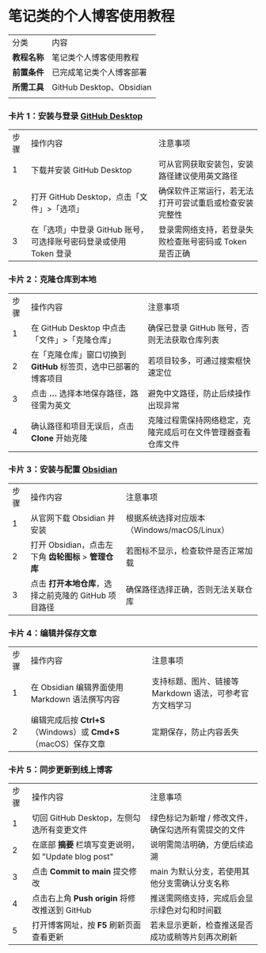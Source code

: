 # 笔记类的个人博客使用教程

|          |                         |
| -------- | ----------------------- |
| 分类       | 内容                      |
| **教程名称** | 笔记类个人博客使用教程             |
| **前置条件** | 已完成笔记类个人博客部署            |
| **所需工具** | GitHub Desktop、Obsidian |
|          |                         |

### 卡片 1：安装与登录 [GitHub Desktop](https://github.com/apps/desktop)

|     |                                          |                                 |
| --- | ---------------------------------------- | ------------------------------- |
| 步骤  | 操作内容                                     | 注意事项                            |
| 1   | 下载并安装 GitHub Desktop                     | 可从官网获取安装包，安装路径建议使用英文路径          |
| 2   | 打开 GitHub Desktop，点击「文件」>「选项」            | 确保软件正常运行，若无法打开可尝试重启或检查安装完整性     |
| 3   | 在「选项」中登录 GitHub 账号，可选择账号密码登录或使用 Token 登录 | 登录需网络支持，若登录失败检查账号密码或 Token 是否正确 |

### 卡片 2：克隆仓库到本地

|   |   |   |
|---|---|---|
|步骤|操作内容|注意事项|
|1|在 GitHub Desktop 中点击「文件」>「克隆仓库」|确保已登录 GitHub 账号，否则无法获取仓库列表|
|2|在「克隆仓库」窗口切换到 **GitHub** 标签页，选中已部署的博客项目|若项目较多，可通过搜索框快速定位|
|3|点击 **…** 选择本地保存路径，路径需为英文|避免中文路径，防止后续操作出现异常|
|4|确认路径和项目无误后，点击 **Clone** 开始克隆|克隆过程需保持网络稳定，克隆完成后可在文件管理器查看仓库文件|

### 卡片 3：安装与配置 [Obsidian](https://obsidian.md/)

|     |                                       |                                 |
| --- | ------------------------------------- | ------------------------------- |
| 步骤  | 操作内容                                  | 注意事项                            |
| 1   | 从官网下载 Obsidian 并安装                    | 根据系统选择对应版本（Windows/macOS/Linux） |
| 2   | 打开 Obsidian，点击左下角 **齿轮图标** > **管理仓库** | 若图标不显示，检查软件是否正常加载               |
| 3   | 点击 **打开本地仓库**，选择之前克隆的 GitHub 项目路径     | 确保路径选择正确，否则无法关联仓库               |

### 卡片 4：编辑并保存文章

|     |                                                  |                                   |
| --- | ------------------------------------------------ | --------------------------------- |
| 步骤  | 操作内容                                             | 注意事项                              |
| 1   | 在 Obsidian 编辑界面使用 Markdown 语法撰写内容                | 支持标题、图片、链接等 Markdown 语法，可参考官方文档学习 |
| 2   | 编辑完成后按 **Ctrl+S**（Windows）或 **Cmd+S**（macOS）保存文章 | 定期保存，防止内容丢失                       |

### 卡片 5：同步更新到线上博客

|     |                                         |                             |
| --- | --------------------------------------- | --------------------------- |
| 步骤  | 操作内容                                    | 注意事项                        |
| 1   | 切回 GitHub Desktop，左侧勾选所有变更文件            | 绿色标记为新增 / 修改文件，确保勾选所有需提交的文件 |
| 2   | 在底部 **摘要** 栏填写变更说明，如 "Update blog post" | 说明需简洁明确，方便后续追溯              |
| 3   | 点击 **Commit to main** 提交修改              | main 为默认分支，若使用其他分支需确认分支名称   |
| 4   | 点击右上角 **Push origin** 将修改推送到 GitHub     | 推送需网络支持，完成后会显示绿色对勾和时间戳      |
| 5   | 打开博客网址，按 **F5** 刷新页面查看更新                | 若未显示更新，检查推送是否成功或稍等片刻再次刷新    |
